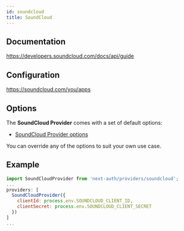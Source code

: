 ```yaml
---
id: soundcloud
title: SoundCloud
---
```


## Documentation

https://developers.soundcloud.com/docs/api/guide

## Configuration

https://soundcloud.com/you/apps

## Options

The **SoundCloud Provider** comes with a set of default options:

- [SoundCloud Provider options](https://github.com/nextauthjs/next-auth/blob/main/src/providers/soundcloud.js)

You can override any of the options to suit your own use case.

## Example

```js
import SoundCloudProvider from 'next-auth/providers/soundcloud';
...
providers: [
  SoundCloudProvider({
    clientId: process.env.SOUNDCLOUD_CLIENT_ID,
    clientSecret: process.env.SOUNDCLOUD_CLIENT_SECRET
  })
]
...
```
